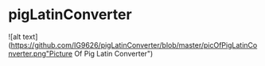 # pigLatinConverter
![alt text](https://github.com/IG9626/pigLatinConverter/blob/master/picOfPigLatinConverter.png"Picture Of Pig Latin Converter")
